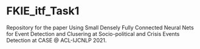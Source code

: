 # FKIE_itf_Task1

Repository for the paper Using Small Densely Fully Connected Neural Nets for Event Detection and Clusering at Socio-political and Crisis Events Detection at CASE @ ACL-IJCNLP 2021.
